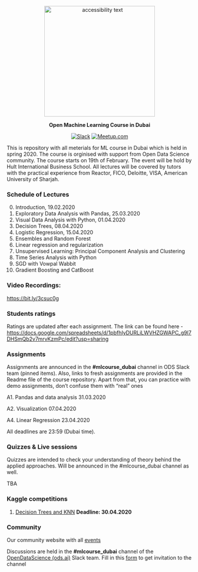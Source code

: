 <div align="center">

<p align="center">
  <img src="https://github.com/DmitriiDenisov/mlcourse_dubai/blob/master/img/df-dubai-logo.png" width="300" alt="accessibility text">
</p>

**Open Machine Learning Course in Dubai**

[![Slack](https://img.shields.io/badge/slack-ods.ai-green)](https://docs.google.com/forms/d/e/1FAIpQLSd5JX9NCguEe4GKHLl01oee-6019VL0hAiNrfBYWAOK0eOZ4w/viewform)
[![Meetup.com](https://img.shields.io/badge/Meetup.com-blue)](https://www.meetup.com/Dubai-Data-Science-Meetup/events/)

</div>
  
This is repository with all meterials for ML course in Dubai which is held in spring 2020. The course is orginised with support from Open Data Science community.
The course starts on 19th of February. The event will be hold by Hult International Business School.
All lectures will be covered by tutors with the practical experience from Reactor, FICO, Deloitte, VISA, American University of Sharjah.

### Schedule of Lectures
0. Introduction, 19.02.2020
1. Exploratory Data Analysis with Pandas, 25.03.2020
2. Visual Data Analysis with Python, 01.04.2020
3. Decision Trees, 08.04.2020
4. Logistic Regression, 15.04.2020
5. Ensembles and Random Forest
6. Linear regression and regularization
7. Unsupervised Learning: Principal Component Analysis and Clustering
8. Time Series Analysis with Python
9. SGD with Vowpal Wabbit
10. Gradient Boosting and CatBoost

### Video Recordings:

https://bit.ly/3csuc0g

### Students ratings

Ratings are updated after each assignment. The link can be found here - https://docs.google.com/spreadsheets/d/1pbfhIyDURLiLWVHZGWAPC_g9l7DHSmQb2v7mrvKzmPc/edit?usp=sharing


### Assignments
Assignments are announced in the **#mlcourse_dubai** channel in ODS Slack team (pinned items). Also, links to fresh assignments are provided in the Readme file of the course repository. Apart from that, you can practice with demo assignments, don’t confuse them with “real” ones

A1. Pandas and data analysis 31.03.2020

A2. Visualization 07.04.2020

A4. Linear Regression 23.04.2020

All deadlines are 23:59 (Dubai time).

### Quizzes & Live sessions
Quizzes are intended to check your understanding of theory behind the applied approaches. Will be announced in the #mlcourse_dubai channel as well.

TBA

### Kaggle competitions

1. [Decision Trees and KNN](https://www.kaggle.com/c/ods-mlclass-dubai-2019-03-lecture3-hw) **Deadline: 30.04.2020**


### Community
Our community website with all [events](https://www.meetup.com/Dubai-Data-Science-Meetup/events/)

Discussions are held in the **#mlcourse_dubai** channel of the [OpenDataScience (ods.ai)](https://ods.ai/) Slack team.
Fill in this [form](http://forms.gle/XTvhyNhuevV1QV3F8) to get invitation to the channel 

